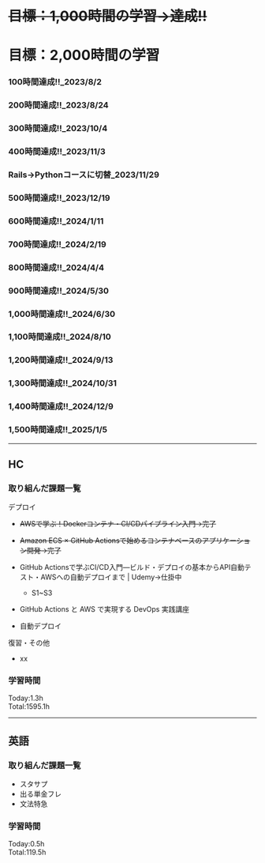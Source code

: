 # ~~目標：1,000時間の学習→達成!!~~
# 目標：2,000時間の学習
### 100時間達成!!_2023/8/2
### 200時間達成!!_2023/8/24
### 300時間達成!!_2023/10/4
### 400時間達成!!_2023/11/3
### Rails→Pythonコースに切替_2023/11/29
### 500時間達成!!_2023/12/19
### 600時間達成!!_2024/1/11
### 700時間達成!!_2024/2/19
### 800時間達成!!_2024/4/4
### 900時間達成!!_2024/5/30
### 1,000時間達成!!_2024/6/30
### 1,100時間達成!!_2024/8/10
### 1,200時間達成!!_2024/9/13
### 1,300時間達成!!_2024/10/31
### 1,400時間達成!!_2024/12/9
### 1,500時間達成!!_2025/1/5

------------------------------------------
## HC
### 取り組んだ課題一覧
デプロイ

- ~~AWSで学ぶ！Dockerコンテナ・CI/CDパイプライン入門→完了~~

- ~~Amazon ECS × GitHub Actionsで始めるコンテナベースのアプリケーション開発→完了~~

- GitHub Actionsで学ぶCI/CD入門―ビルド・デプロイの基本からAPI自動テスト・AWSへの自動デプロイまで | Udemy→仕掛中
  - S1~S3

- GitHub Actions と AWS で実現する DevOps 実践講座

- 自動デプロイ

復習・その他
- xx

### 学習時間
Today:1.3h<br>
Total:1595.1h

------------------------------------------
## 英語
### 取り組んだ課題一覧
- スタサプ
- 出る単金フレ
- 文法特急

### 学習時間
Today:0.5h<br>
Total:119.5h